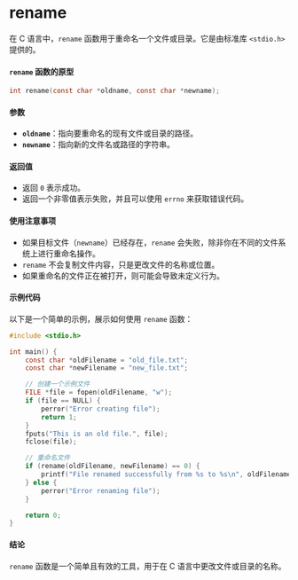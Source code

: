 # rename

在 C 语言中，`rename` 函数用于重命名一个文件或目录。它是由标准库 `<stdio.h>` 提供的。

#### `rename` 函数的原型

```c
int rename(const char *oldname, const char *newname);
```

#### 参数

* **`oldname`**：指向要重命名的现有文件或目录的路径。
* **`newname`**：指向新的文件名或路径的字符串。

#### 返回值

* 返回 `0` 表示成功。
* 返回一个非零值表示失败，并且可以使用 `errno` 来获取错误代码。

#### 使用注意事项

* 如果目标文件（`newname`）已经存在，`rename` 会失败，除非你在不同的文件系统上进行重命名操作。
* `rename` 不会复制文件内容，只是更改文件的名称或位置。
* 如果重命名的文件正在被打开，则可能会导致未定义行为。

#### 示例代码

以下是一个简单的示例，展示如何使用 `rename` 函数：

```c
#include <stdio.h>

int main() {
    const char *oldFilename = "old_file.txt";
    const char *newFilename = "new_file.txt";

    // 创建一个示例文件
    FILE *file = fopen(oldFilename, "w");
    if (file == NULL) {
        perror("Error creating file");
        return 1;
    }
    fputs("This is an old file.", file);
    fclose(file);

    // 重命名文件
    if (rename(oldFilename, newFilename) == 0) {
        printf("File renamed successfully from %s to %s\n", oldFilename, newFilename);
    } else {
        perror("Error renaming file");
    }

    return 0;
}
```

#### 结论

`rename` 函数是一个简单且有效的工具，用于在 C 语言中更改文件或目录的名称。
